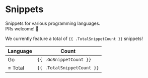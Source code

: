 # Snippets

Snippets for various programming languages.  
PRs welcome! 🚀

We currently feature a total of `{{ .TotalSnippetCount }}` snippets!

|Language|Count|
|--------|-----|
|Go|`{{ .GoSnippetCount }}`|
| = Total|`{{ .TotalSnippetCount }}`|
